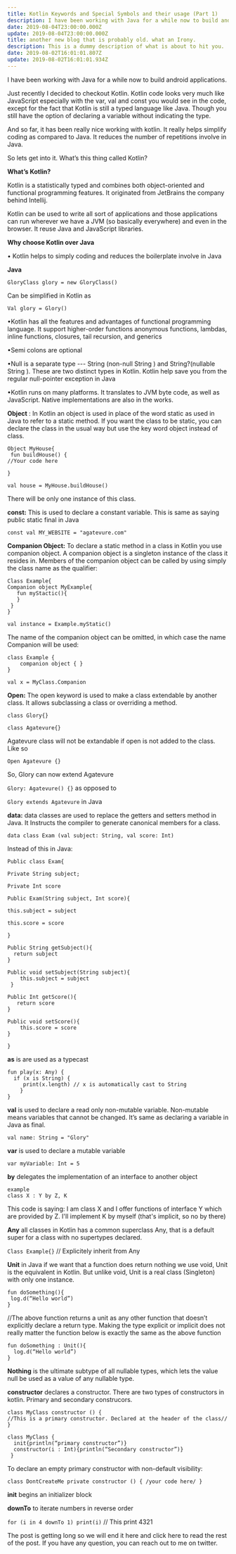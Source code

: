 ```yaml
---
title: Kotlin Keywords and Special Symbols and their usage (Part 1)
description: I have been working with Java for a while now to build android applications. Just recently I decided to checkout Kotlin. 
date: 2019-08-04T23:00:00.000Z
update: 2019-08-04T23:00:00.000Z
title: another new blog that is probably old. what an Irony.
description: This is a dummy description of what is about to hit you.
date: 2019-08-02T16:01:01.807Z
update: 2019-08-02T16:01:01.934Z
---
```

I have been working with Java for a while now to build android applications. 

Just recently I decided to checkout Kotlin. Kotlin code looks very much like JavaScript especially with the var, val and const you would see in the code, except for the fact that Kotlin is still a typed language like Java. Though you still have the option of declaring a variable without indicating the type. 

And so far, it has been really nice working with kotlin. It really helps simplify coding as compared to Java. It reduces the number of repetitions involve in Java.

So lets get into it. What’s this thing called Kotlin?

**What’s Kotlin?**

Kotlin is a statistically typed and combines both object-oriented and functional programming features. It originated from JetBrains the company behind Intellij.

Kotlin can be used to write all sort of applications and those applications can run wherever we have a JVM (so basically everywhere) and even in the browser. It reuse Java and JavaScript libraries. 

**Why choose Kotlin over Java**

•	Kotlin helps to simply coding and reduces the boilerplate involve in Java

**Java**

`GloryClass glory = new GloryClass()`

Can be simplified in Kotlin as

`Val glory = Glory()` 

•Kotlin has all the features and advantages of functional programming language. It support higher-order functions anonymous functions, lambdas, inline functions, closures, tail recursion, and generics

•Semi colons are optional

•Null is a separate type --- String (non-null String ) and String?(nullable String	). These are two distinct types in Kotlin. Kotlin help save you from the regular null-pointer exception in Java

•Kotlin runs on many platforms. It translates to JVM byte code, as well as JavaScript. Native implementations are also in the works.

**Object** : In Kotlin an object is used in place of the word static as used in Java to refer to a static method. If  you want the class to be static, you can declare the class in the usual way but use the key word object instead of class.

```
Object MyHouse{
 fun buildHouse() {
//Your code here

}
```

`val house = MyHouse.buildHouse()`

There will be only one instance of this class.

**const:** This is used  to declare  a constant variable. This is same as saying public static final in Java

`const val MY_WEBSITE = "agatevure.com"`

**Companion Object:** To declare a static method in a class in Kotlin you use companion object. A companion object is a singleton instance of the class it resides in. Members of the companion object can be called by using simply the class name as the qualifier:

```
Class Example{
Companion object MyExample{
   fun myStactic(){
   }
 }
}
```

`val instance = Example.myStatic()`

The name of the companion object can be omitted, in which case the name Companion will be used:

```
class Example {
    companion object { }
}
```

`val x = MyClass.Companion`

**Open:** The open keyword is used to make a class extendable by another class. It allows subclassing a class or overriding a method.

`class Glory{}`

`class Agatevure{}`

Agatevure class will not be extandable if open is not added to the class. Like so

`Open Agatevure {}`

So, Glory can now extend Agatevure

`Glory: Agatevure() {}` as opposed to 

`Glory extends Agatevure` in Java

**data:** data classes are used to replace the getters and setters method in Java. It Instructs the compiler to generate canonical members for a class.

`data class Exam (val subject: String, val score: Int)`

Instead of this in Java:

```
Public class Exam{

Private String subject;

Private Int score

Public Exam(String subject, Int score){

this.subject = subject

this.score = score

}

Public String getSubject(){
  return subject
}

Public void setSubject(String subject){
    this.subject = subject
 }

Public Int getScore(){
   return score
}

Public void setScore(){
    this.score = score
}

}
```

**as**  is are used as a typecast 	

```
fun play(x: Any) {
  if (x is String) {
     print(x.length) // x is automatically cast to String
    }
}
```

**val** is used to declare a read only non-mutable variable. Non-mutable means variables that cannot be changed. It’s same as declaring a variable in Java as final.

`val name: String = "Glory"`

**var**  is used to declare a mutable variable

`var myVariable: Int = 5`

**by** delegates the implementation of an interface to another object

```
example
class X : Y by Z, K
```

This code is saying: I am class X and I offer functions of interface Y which are provided by Z. I'll implement K by myself (that's implicit, so no by there)

**Any** all classes in Kotlin has a common superclass Any, that is a default super for a class with no supertypes declared.

`Class Example{}` // Explicitely inherit from Any

**Unit** in Java if we want that a function does return nothing we use void, Unit is the equivalent in Kotlin. But unlike void, Unit is a real class (Singleton) with only one instance.

```
fun doSomething(){
 log.d(“Hello world”)
}
```

//The above function returns a unit as any other function that doesn’t explicitly declare a return type. Making the type explicit or implicit does not really matter the function below is exactly the same as the above function

```
fun doSomething : Unit(){
  log.d(“Hello world”)
}
```

**Nothing** is the ultimate subtype of all nullable types, which lets the value null be used as a value of any nullable type.

**constructor** declares a constructor. There are two types of constructors in kotlin. Primary and secondary construcors.

```
class MyClass constructor () { 
//This is a primary constructor. Declared at the header of the class// 
}
```

```
class MyClass { 
  init{println(“primary constructor”)}
  constructor(i : Int){println(“Secondary constructor”)}
 }
```

To declare an empty primary constructor with non-default visibility:

`class DontCreateMe private constructor () { /your code here/ }`

**init** begins an initializer block

**downTo** to iterate numbers in reverse order

`for (i in 4 downTo 1) print(i)` 
// This print 4321

The post is getting long so we will end it here and click here to read the rest of the post. If you have any question, you can reach out to me on twitter.
